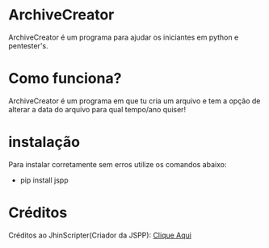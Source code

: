 # ArchiveCreator

ArchiveCreator é um programa para ajudar os iniciantes em python e pentester's.

# Como funciona?

ArchiveCreator é um programa em que tu cria um arquivo e tem a opção de alterar a data do arquivo para qual tempo/ano quiser!

# instalação

Para instalar corretamente sem erros utilize os comandos abaixo:

<ul>
  <li>pip install jspp</li>
</ul>

# Créditos

Créditos ao JhinScripter(Criador da JSPP): <a href="http://github.com/JhinScripter/jspp" title="GitHub do JSPP PKG">Clique Aqui</a>
